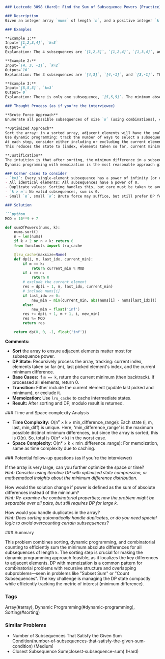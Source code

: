 ```markdown
### Leetcode 3098 (Hard): Find the Sum of Subsequence Powers [Practice](https://leetcode.com/problems/find-the-sum-of-subsequence-powers)

### Description  
Given an integer array `nums` of length `n`, and a positive integer `k`, find the sum of the "powers" of all subsequences of `nums` that have length exactly `k`. The "power" of a subsequence is defined as the smallest absolute difference between any two of its elements. Since the answer can be very large, return it modulo 10⁹ + 7.

### Examples  

**Example 1:**  
Input=`[1,2,3,4]`, `k=3`  
Output=`4`  
Explanation: The 4 subsequences are `[1,2,3]`, `[1,2,4]`, `[1,3,4]`, and `[2,3,4]`. Each has a minimum absolute difference between any two elements (their power) of 1, so the sum is 1 + 1 + 1 + 1 = 4.

**Example 2:**  
Input=`[4, 3, -1]`, `k=2`  
Output=`10`  
Explanation: The 3 subsequences are `[4,3]`, `[4,-1]`, and `[3,-1]`. Their powers are 1, 5, and 4, respectively, so the sum is 1 + 5 + 4 = 10.

**Example 3:**  
Input=`[5,5,5]`, `k=3`  
Output=`0`  
Explanation: There is only one subsequence, `[5,5,5]`. The minimum absolute difference between any two elements is 0, so the sum is 0.

### Thought Process (as if you're the interviewee)  

**Brute Force Approach**  
Enumerate all possible subsequences of size `k` (using combinations), calculate the minimum absolute difference for each, and sum them up. This is correct but combinatorially infeasible for large `n` (O(C(n, k)×k²)), since C(n, k) can be enormous.

**Optimized Approach**  
Sort the array: in a sorted array, adjacent elements will have the smallest differences, so the power of any subsequence is likely determined by adjacent differences.  
Use dynamic programming: track the number of ways to select a subsequence of size `m` with the last element ending at index `i`, and the current minimum difference.  
At each step, consider either including or excluding the current element, and update the minimum difference accordingly.  
This reduces the state to (index, elements taken so far, current minimum difference), leveraging sorting and dynamic programming to avoid recomputation and prune branches with higher minimums than necessary.

**Justification**  
The intuition is that after sorting, the minimum difference in a subsequence is always the difference between some pair of consecutive elements in the subsequence (because inserting a gap would only increase the minimum difference).  
Dynamic programming with memoization is the most reasonable approach given the problem's constraints and complexity.

### Corner cases to consider  
- `k=1`: Every single-element subsequence has a power of infinity (or undefined), but the problem guarantees `k ≥ 2` or considers them as 0.
- All identical elements: All subsequences have a power of 0.
- Duplicate values: Sorting handles this, but care must be taken to avoid overcounting or undercounting.
- `k > n`: No valid subsequences, sum is 0.
- Small `n`, small `k`: Brute force may suffice, but still prefer DP for generalizability.

### Solution

```python
MOD = 10**9 + 7

def sumOfPowers(nums, k):                                              
    nums.sort()                                                      
    n = len(nums)                                                         
    if k < 2 or n < k: return 0                                             
    from functools import lru_cache  

    @lru_cache(maxsize=None)                                                
    def dp(i, m, last_idx, current_min):                                    
        if m == k:                                                         
            return current_min % MOD                                        
        if i == n:                                                         
            return 0                                                        
        # exclude the current element                                       
        res = dp(i + 1, m, last_idx, current_min)                          
        # include nums[i]                                                  
        if last_idx >= 0:                                                  
            new_min = min(current_min, abs(nums[i] - nums[last_idx]))      
        else:                                                              
            new_min = float('inf')                                         
        res += dp(i + 1, m + 1, i, new_min)                                
        res %= MOD                                                         
        return res                                                         

    return dp(0, 0, -1, float('inf'))                                      
```

**Comments:**  
- **Sort** the array to ensure adjacent elements matter most for subsequence power.
- **DP State:** Recursively process the array, tracking: current index, elements taken so far (m), last picked element's index, and the current minimum difference.
- **Base Cases:** If `m == k`, return the current minimum (then backtrack). If processed all elements, return 0.
- **Transition:** Either include the current element (update last picked and minimum), or exclude it.
- **Memoization:** Use `lru_cache` to cache intermediate states.
- **Result:** After sorting and DP, modulo result is returned.

### Time and Space complexity Analysis  

- **Time Complexity:** O(n² × k × min_difference_range): Each state (i, m, last, min_diff) is unique. Here, 'min_difference_range' is the maximum possible distinct minimum differences, but since the array is sorted, this is O(n). So, total is O(n³ × k) in the worst case.
- **Space Complexity:** O(n² × k × min_difference_range): For memoization, same as time complexity due to caching.

### Potential follow-up questions (as if you're the interviewer)  

If the array is very large, can you further optimize the space or time?  
*Hint: Consider using iterative DP with optimized state compression, or mathematical insights about the minimum difference distribution.*

How would the solution change if power is defined as the sum of absolute differences instead of the minimum?  
*Hint: Re-examine the combinatorial properties; now the problem might be separable over all pairs, but still requires DP for large k.*

How would you handle duplicates in the array?  
*Hint: Does sorting automatically handle duplicates, or do you need special logic to avoid overcounting certain subsequences?*

### Summary

This problem combines sorting, dynamic programming, and combinatorial counting to efficiently sum the minimum absolute differences for all subsequences of length `k`. The sorting step is crucial for making the dynamic programming approach feasible, as it localizes the key differences to adjacent elements. DP with memoization is a common pattern for combinatorial problems with recursive structure and overlapping subproblems—seen in problems like "Subset Sum" or "Count Subsequences". The key challenge is managing the DP state compactly while efficiently tracking the metric of interest (minimum difference).

### Tags
Array(#array), Dynamic Programming(#dynamic-programming), Sorting(#sorting)

### Similar Problems
- Number of Subsequences That Satisfy the Given Sum Condition(number-of-subsequences-that-satisfy-the-given-sum-condition) (Medium)
- Closest Subsequence Sum(closest-subsequence-sum) (Hard)
